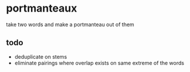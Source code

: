 portmanteaux
=====

take two words and make a portmanteau out of them

todo
-----
+ deduplicate on stems
+ eliminate pairings where overlap exists on same extreme of the words
